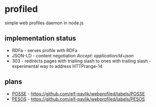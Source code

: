 # profiled

simple web profiles daemon in node.js

## implementation status

* RDFa - serves profile with RDFa
* JSON-LD - content negotiation *Accept: application/ld+json*
* 303 - redirects pages with triailing slash to ones with trailing slash - experimental way to address HTTPrange-14


## plans

* [POSSE](http://indiewebcamp.com/POSSE) - https://github.com/elf-pavlik/webprofiled/labels/POSSE
* [PESOS](http://indiewebcamp.com/PESOS) - https://github.com/elf-pavlik/webprofiled/labels/PESOS
